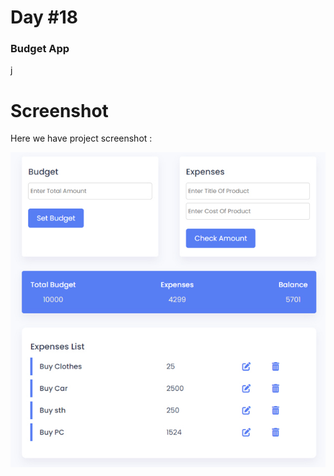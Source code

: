 # Day #18

### Budget App
j
# Screenshot
Here we have project screenshot :


![screenshot](screenshot.jpg)